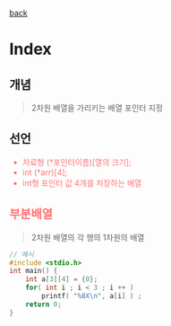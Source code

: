 [back](../3.%20%EB%8B%A4%EC%B0%A8%EC%9B%90%EB%B0%B0%EC%97%B4.md)

# Index

## 개념
> 2차원 배열을 가리키는 배열 포인터 지정

## 선언
<span style="color:#FF7272">

- 자료형 (*포인터이름)[열의 크기];
- int (*arr)[4];
- int형 포인터 값 4개를 저장하는 배열

## 부분배열
</span>

> 2차원 배열의 각 행의 1차원의 배열

```c
// 예시
#include <stdio.h>
int main() {
	int a[3][4] = {0};
	for( int i ; i < 3 ; i ++ )
		printf( "%8X\n", a[i] ) ;
	return 0;
}
```
